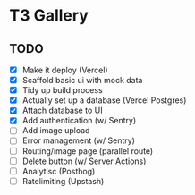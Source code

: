 # T3 Gallery

## TODO

- [x] Make it deploy (Vercel)
- [x] Scaffold basic ui with mock data
- [x] Tidy up build process
- [x] Actually set up a database (Vercel Postgres)
- [x] Attach database to UI
- [x] Add authentication (w/ Sentry)
- [ ] Add image upload
- [ ] Error management (w/ Sentry)
- [ ] Routing/image page (parallel route)
- [ ] Delete button (w/ Server Actions)
- [ ] Analytisc (Posthog)
- [ ] Ratelimiting (Upstash)